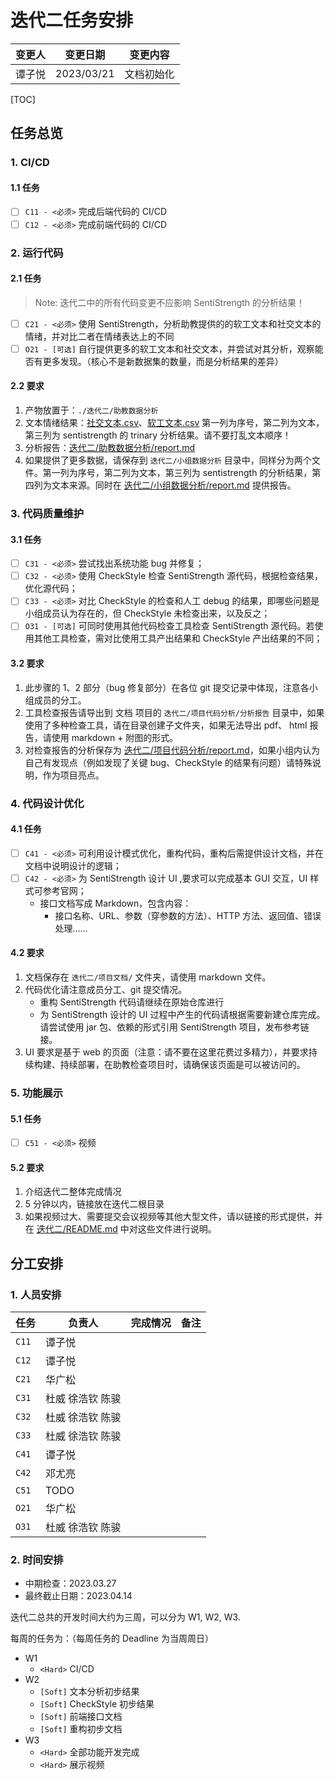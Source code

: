 # 迭代二任务安排

| 变更人 | 变更日期   | 变更内容   |
| ------ | ---------- | ---------- |
| 谭子悦 | 2023/03/21 | 文档初始化 |

[TOC]

## 任务总览

### 1. CI/CD

#### 1.1 任务

- [ ] `C11 - <必须>` 完成后端代码的 CI/CD
- [ ] `C12 - <必须>` 完成前端代码的 CI/CD

### 2. 运行代码

#### 2.1 任务

> Note: 迭代二中的所有代码变更不应影响 SentiStrength 的分析结果！

- [ ] `C21 - <必须>` 使⽤ SentiStrength，分析助教提供的的软⼯⽂本和社交⽂本的情绪，并对⽐⼆者在情绪表达上的不同
- [ ] `O21 - [可选]` ⾃⾏提供更多的软⼯⽂本和社交⽂本，并尝试对其分析，观察能否有更多发现。（核⼼不是新数据集的数量，⽽是分析结果的差异）

#### 2.2 要求

1. 产物放置于：`./迭代二/助教数据分析`
2. 文本情绪结果：[社交文本.csv](迭代二/助教数据分析/社交文本.csv)、[软工文本.csv](迭代二/助教数据分析/软工文本.csv)
   第⼀列为序号，第⼆列为⽂本，第三列为 sentistrength 的 trinary 分析结果。请不要打乱⽂本顺序！
3. 分析报告：[迭代二/助教数据分析/report.md](迭代二/助教数据分析/report.md)
4. 如果提供了更多数据，请保存到 `迭代⼆/⼩组数据分析` ⽬录中，同样分为两个⽂件。第⼀列为序号，第⼆列为⽂本，第三列为 sentistrength 的分析结果，第四列为⽂本来源。同时在 [迭代二/小组数据分析/report.md](迭代二/小组数据分析/report.md) 提供报告。

### 3. 代码质量维护

#### 3.1 任务

- [ ] `C31 - <必须>` 尝试找出系统功能 bug 并修复；
- [ ] `C32 - <必须>` 使⽤ CheckStyle 检查 SentiStrength 源代码，根据检查结果，优化源代码；
- [ ] `C33 - <必须>` 对⽐ CheckStyle 的检查和⼈⼯ debug 的结果，即哪些问题是⼩组成员认为存在的，但 CheckStyle 未检查出来，以及反之；
- [ ] `O31 - [可选]` 可同时使⽤其他代码检查⼯具检查 SentiStrength 源代码。若使⽤其他⼯具检查，需对⽐使⽤⼯具产出结果和 CheckStyle 产出结果的不同；

#### 3.2 要求

1. 此步骤的 1、2 部分（bug 修复部分）在各位 git 提交记录中体现，注意各⼩组成员的分⼯。
2. ⼯具检查报告请导出到 ⽂档 项⽬的 `迭代⼆/项⽬代码分析/分析报告` ⽬录中，如果使⽤了多种检查⼯具，请在⽬录创建⼦⽂件夹，如果⽆法导出 pdf、 html 报告，请使⽤ markdown + 附图的形式。
3. 对检查报告的分析保存为 [迭代⼆/项⽬代码分析/report.md](迭代⼆/项⽬代码分析/report.md)，如果⼩组内认为⾃⼰有发现点（例如发现了关键 bug、CheckStyle 的结果有问题）请特殊说明，作为项⽬亮点。

### 4. 代码设计优化

#### 4.1 任务

- [ ] `C41 - <必须>` 可利⽤设计模式优化，重构代码，重构后需提供设计⽂档，并在⽂档中说明设计的逻辑；
- [ ] `C42 - <必须>` 为 SentiStrength 设计 UI ,要求可以完成基本 GUI 交互，UI 样式可参考官⽹；
  - 接口文档写成 Markdown，包含内容：
    - 接口名称、URL、参数（穿参数的方法）、HTTP 方法、返回值、错误处理……

#### 4.2 要求

1. ⽂档保存在 `迭代⼆/项⽬⽂档/` ⽂件夹，请使⽤ markdown ⽂件。
2. 代码优化请注意成员分⼯、git 提交情况。
   - 重构 SentiStrength 代码请继续在原始仓库进⾏
   - 为 SentiStrength 设计的 UI 过程中产⽣的代码请根据需要新建仓库完成。请尝试使⽤ jar 包、依赖的形式引⽤ SentiStrength 项⽬，发布参考链接。
3. UI 要求是基于 web 的⻚⾯（注意：请不要在这⾥花费过多精⼒），并要求持续构建、持续部署，在助教检查项⽬时，请确保该⻚⾯是可以被访问的。

### 5. 功能展示

#### 5.1 任务

- [ ] `C51 - <必须>` 视频

#### 5.2 要求

1. 介绍迭代⼆整体完成情况
2. 5 分钟以内，链接放在迭代⼆根⽬录
3. 如果视频过⼤、需要提交会议视频等其他⼤型⽂件，请以链接的形式提供，并在 [迭代二/README.md](迭代二/README.md) 中对这些⽂件进⾏说明。

## 分工安排

### 1. 人员安排

| 任务  | 负责人           | 完成情况 | 备注 |
| ----- | ---------------- | -------- | ---- |
| `C11` | 谭子悦           |          |      |
| `C12` | 谭子悦           |          |      |
| `C21` | 华广松           |          |      |
| `C31` | 杜威 徐浩钦 陈骏 |          |      |
| `C32` | 杜威 徐浩钦 陈骏 |          |      |
| `C33` | 杜威 徐浩钦 陈骏 |          |      |
| `C41` | 谭子悦           |          |      |
| `C42` | 邓尤亮           |          |      |
| `C51` | TODO             |          |      |
| `O21` | 华广松           |          |      |
| `O31` | 杜威 徐浩钦 陈骏 |          |      |

### 2. 时间安排

- 中期检查：2023.03.27
- 最终截止日期：2023.04.14

迭代二总共的开发时间大约为三周，可以分为 W1, W2, W3.

每周的任务为：（每周任务的 Deadline 为当周周日）

- W1
  - `<Hard>` CI/CD
- W2
  - `[Soft]` 文本分析初步结果
  - `[Soft]` CheckStyle 初步结果
  - `[Soft]` 前端接口文档
  - `[Soft]` 重构初步文档
- W3
  - `<Hard>` 全部功能开发完成
  - `<Hard>` 展示视频
